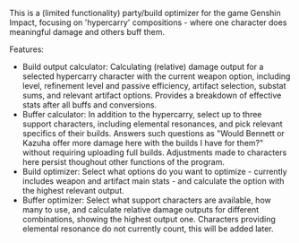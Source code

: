 This is a (limited functionality) party/build optimizer for the game Genshin Impact, focusing on 'hypercarry' compositions - where one character does meaningful damage and others buff them.

Features:
- Build output calculator:
Calculating (relative) damage output for a selected hypercarry character with the current weapon option, including level, refinement level and passive efficiency, artifact selection, substat sums, and relevant artifact options. Provides a breakdown of effective stats after all buffs and conversions.
- Buffer calculator:
In addition to the hypercarry, select up to three support characters, including elemental resonances, and pick relevant specifics of their builds. Answers such questions as "Would Bennett or Kazuha offer more damage here with the builds I have for them?" without requiring uploading full builds. Adjustments made to characters here persist thoughout other functions of the program.
- Build optimizer:
Select what options do you want to optimize - currently includes weapon and artifact main stats - and calculate the option with the highest relevant output.
- Buffer optimizer:
Select what support characters are available, how many to use, and calculate relative damage outputs for different combinations, showing the highest output one. Characters providing elemental resonance do not currently count, this will be added later.
